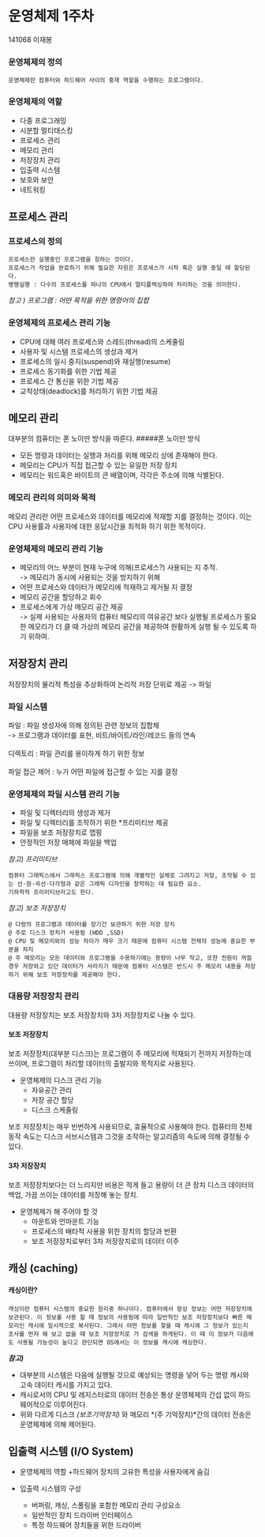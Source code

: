 # 운영체제 1주차 
141068 이재봉 

### 운영체제의 정의
```
운영체제란 컴퓨터와 하드웨어 사이의 중재 역할을 수행하는 프로그램이다. 
```
### 운영체제의 역할 
+ 다중 프로그래밍 
+ 시분할 멀티태스킹
+ 프로세스 관리
+ 메모리 관리 
+ 저장장치 관리
+ 입출력 시스템 
+ 보호와 보안 
+ 네트워킹 

## 프로세스 관리 

### 프로세스의 정의 
```
프로세스란 실행중인 프로그램을 칭하는 것이다. 
프로세스가 작업을 완료하기 위해 필요한 자원은 프로세스가 시작 혹은 실행 중일 때 할당된다. 
병행실행 : 다수의 프로세스를 하나의 CPU에서 멀티플렉싱하여 처리하는 것을 의미한다.

```
*참고 ) 프로그램 : 어떤 목적을 위한 명령어의 집합* 

### 운영체제의 프로세스 관리 기능 
- CPU에 대해 여러 프로세스와 스레드(thread)의 스케줄링
- 사용자 및 시스템 프로세스의 생성과 제거
- 프로세스의 일시 중지(suspend)와 재실행(resume)
- 프로세스 동기화를 위한 기법 제공
- 프로세스 간 통신을 위한 기법 제공
- 교착상태(deadlock)를 처리하기 위한 기법 제공

## 메모리 관리 

대부분의 컴퓨터는 폰 노이만 방식을 따른다.
#####폰 노이만 방식
+ 모든 명령과 데이터는 실행과 처리를 위해 메모리 상에 존재해야 한다.
+ 메모리는 CPU가 직접 접근할 수 있는 유일한 저장 장치
+ 메모리는 워드혹은 바이트의 큰 배열이며, 각각은 주소에 의해 식별된다. 

### 메모리 관리의 의미와 목적
메모리 관리란 어떤 프로세스와 데이터를 메모리에 적재할 지를 결정하는 것이다. 이는 CPU 사용률과 사용자에 대한 응답시간을 최적화 하기 위한 목적이다.

### 운영체제의 메모리 관리 기능 
+ 메모리의 어느 부분이 현재 누구에 의해(프로세스?) 사용되는 지 추적.<br> -> 메모리가 동시에 사용되는 것을 방지하기 위해
+ 어떤 프로세스와 데이터가 메모리에 적재하고 제거될 지 결정 
+ 메모리 공간을 할당하고 회수
+ 프로세스에게 가상 메모리 공간 제공<br> -> 실제 사용되는 사용자의 컴퓨터 메모리의 여유공간 보다 실행될 프로세스가 필요한 메모리가 더 클 때 가상의 메모리 공간을 제공하여 원활하게 실행 될 수 있도록 하기 위하여.


## 저장장치 관리 

저장장치의 물리적 특성을 추상화하여 논리적 저장 단위로 제공 ->  파일 

### 파일 시스템

파일 : 파일 생성자에 의해 정의된 관련 정보의 집합체 <br>
-> 프로그램과 데이터를 표현, 비트/바이트/라인/레코드 들의 연속 <br><br>
디렉토리 : 파일 관리를 용이하게 하기 위한 정보 <br><br>
파일 접근 제어 : 누가 어떤 파일에 접근할 수 있는 지를 결정

### 운영체제의 파일 시스템 관리 기능 
+ 파일 및 디렉터리의 생성과 제거
+ 파일 및 디렉터리를 조작하기 위한 *프리미티브 제공 <br> 
+ 파일을 보조 저장장치로 맵핑 
+ 안정적인 저장 매체에 파일을 백업 

*참고) 프리미티브*
	
	컴퓨터 그래픽스에서 그래픽스 프로그램에 의해 개별적인 실체로 그려지고 저장, 조작될 수 있는 선·원·곡선·다각형과 같은 그래픽 디자인을 창작하는 데 필요한 요소.
	기하학적 프리미티브라고도 한다.

*참고) 보조 저장장치*

	@ 다량의 프로그램과 데이터를 장기간 보관하기 위한 저장 장치
	@ 주로 디스크 장치가 사용됨 (HDD ,SSD)
	@ CPU 및 메모리와의 성능 차이가 매우 크기 때문에 컴퓨터 시스템 전체의 성능에 중요한 부분을 차지
	@ 주 메모리는 모든 데이터와 프로그램을 수용하기에는 용량이 너무 작고, 또한 전원이 꺼질 경우 저장하고 있던 데이터가 사라지기 때문에 컴퓨터 시스템은 반드시 주 메모리 내용을 저장하기 위해 보조 저장장치를 제공해야 한다. 


### 대용량 저장장치 관리
대용량 저장장치는 보조 저장장치와 3차 저장장치로 나눌 수 있다.  

#### 보조 저장장치
보조 저장장치(대부분 디스크)는 프로그램이 주 메모리에 적재되기 전까지 저장하는데 쓰이며, 프로그램이 처리할 데이터의 출발지와 목적지로 사용된다.
	
+ 운영체제의 디스크 관리 기능 
	+ 자유공간 관리
	+ 저장 공간 할당 
	+ 디스크 스케줄링 
	
보조 저장장치는 매우 빈번하게 사용되므로, 효율적으로 사용해야 한다. 컴퓨터의 전체 동작 속도는 디스크 서브시스템과 그것을 조작하는 알고리즘의 속도에 의해 결정될 수 있다.

#### 3차 저장장치 
보조 저장장치보다는 더 느리지만 비용은 적게 들고 용량이 더 큰 장치 
디스크 데이터의 백업, 가끔 쓰이는 데이터를 저장해 놓는 장치.

+ 운영체제가 해 주어야 할 것 
	+ 마운트와 언마운트 기능
	+ 프로세스의 배타적 사용을 위한 장치의 할당과 반환
	+ 보조 저장장치로부터 3차 저장장치로의 데이터 이주 
	
	
## 캐싱 (caching)
#### 캐싱이란?
```
캐싱이란 컴퓨터 시스템의 중요한 원리중 하나이다. 컴퓨터에서 항상 정보는 어떤 저장장치에 보관된다. 이 정보를 사용 할 때 정보의 사용됨에 따라 일반적인 보조 저장장치보다 빠른 메모리인 캐시에 일시적으로 복사된다. 그래서 어떤 정보를 찾을 때 캐시에 그 정보가 있는지 조사를 먼저 해 보고 없을 때 보조 저장장치로 가 검색을 하게된다. 이 때 이 정보가 다음에도 사용될 가능성이 높다고 판단되면 OS에서는 이 정보를 캐시에 캐싱한다.   
```
___참고)___

+ 대부분의 시스템은 다음에 실행될 것으로 예상되는 명령을 넣어 두는 명령 캐시와 고속 데이터 캐시를 가지고 있다. 
+ 캐시로서의 CPU 및 레지스터로의 데이터 전송은 통상 운영체제의 간섭 없이 하드웨어적으로 이루어진다. 
+ 위와 다르게 디스크 *(보조기억장치)* 와 메모리 *(주 기억장치)*간의 데이터 전송은 운영체제에 의해 제어된다. 


	
## 입출력 시스템 (I/O System)
+ 운영체제의 역할 
	+하드웨어 장치의 고유한 특성을 사용자에게 숨김 
	
+ 입출력 시스템의 구성 
	+ 버퍼링, 캐싱, 스풀링을 포함한 메모리 관리 구성요소
	+ 일반적인 장치 드라이버 인터페이스
	+ 특정 하드웨어 장치들을 위한 드라이버












































 




